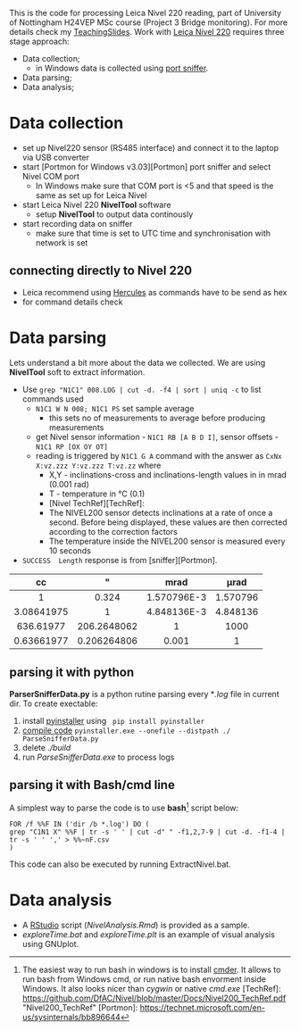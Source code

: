 
This is the code for processing Leica Nivel 220 reading, part of University of Nottingham H24VEP MSc course (Project 3 Bridge monitoring). For more details check my [TeachingSlides](https://github.com/DfAC/TeachingSlides/tree/master/H24VEP_Bridge).
Work with [Leica Nivel 220](http://leica-geosystems.com/products/levels/leica-nivel210_220) requires three stage approach:

* Data collection;
  * in Windows data is collected using [port sniffer](https://technet.microsoft.com/en-us/sysinternals/bb896644).
* Data parsing;
* Data analysis;


# Data collection

* set up  Nivel220 sensor (RS485 interface) and connect it to the laptop via USB converter
* start [Portmon for Windows v3.03][Portmon] port sniffer and select Nivel COM port
  * In Windows make sure that COM port is <5 and that speed is the same as set up for Leica Nivel
* start Leica Nivel 220 **NivelTool** software
  * setup **NivelTool** to output data continously
* start recording data on sniffer
  * make sure that time is set to UTC time and synchronisation with network is set

## connecting directly to Nivel 220

* Leica recommend using [Hercules](http://www.hw-group.com/products/hercules/index_en.html) as commands have to be send as hex
* for command details check

# Data parsing

Lets understand a bit more about the data we collected. We are using **NivelTool** soft to extract information.

* Use `grep "N1C1" 008.LOG | cut -d. -f4 | sort | uniq -c` to list commands used
  * `N1C1 W N 008; N1C1 PS` set sample average
    * this sets no of measurements to average before producing measurements
  * get Nivel sensor information - `N1C1 RB [A B D I]`, sensor offsets - `N1C1 RP [OX OY OT]`
  * reading is triggered by `N1C1 G A` command with the answer as `CxNx X:vz.zzz Y:vz.zzz T:vz.zz` where
    * X,Y - inclinations-cross and inclinations-length values in in mrad (0.001 rad)
    * T - temperature in °C (0.1)
    * [Nivel TechRef][TechRef]:
    * The NIVEL200 sensor detects inclinations at a rate of once a second. Before being displayed, these values are then corrected according to the correction factors
    * The temperature inside the NIVEL200 sensor is measured every 10 seconds
* `SUCCESS  Length` response is from [sniffer][Portmon].

cc | " | mrad | μrad
:-: |:-:| :-:  | :-:
1 | 0.324 | 1.570796E-3 | 1.570796
3.08641975 | 1 | 4.848136E-3 | 4.848136
636.61977 | 206.2648062 | 1 | 1000
0.63661977 | 0.206264806 | 0.001 | 1


## parsing it with python

**ParserSnifferData.py** is a python rutine parsing every **.log* file in current dir. To create exectable:

1. install [pyinstaller](https://github.com/pyinstaller/pyinstaller/) using ` pip install pyinstaller`
2. [compile code](http://pyinstaller.readthedocs.io/en/latest/usage.html) `pyinstaller.exe --onefile --distpath ./ ParseSnifferData.py`
3. delete *./build*
3. run *ParseSnifferData.exe* to process logs


## parsing it with Bash/cmd line

A simplest way to parse the code is to use **bash**[^1] script below:

```
FOR /f %%F IN ('dir /b *.log') DO (
grep "C1N1 X" %%F | tr -s ' ' | cut -d" " -f1,2,7-9 | cut -d. -f1-4 | tr -s ' ' ',' > %%~nF.csv
)
```
This code can also be executed by running ExtractNivel.bat.




# Data analysis

* A [RStudio](https://www.rstudio.com/) script (*NivelAnalysis.Rmd*) is provided as a sample.
* *exploreTime.bat* and *exploreTime.plt* is an example of visual analysis using GNUplot.





[^1]: The easiest way to run bash in windows is to install [cmder](http://cmder.net/). It allows to run bash from Windows cmd, or run native bash envorment inside Windows. It also looks nicer than *cygwin* or native *cmd.exe*
[TechRef]: https://github.com/DfAC/Nivel/blob/master/Docs/Nivel200_TechRef.pdf "Nivel200_TechRef"
[Portmon]: https://technet.microsoft.com/en-us/sysinternals/bb896644
